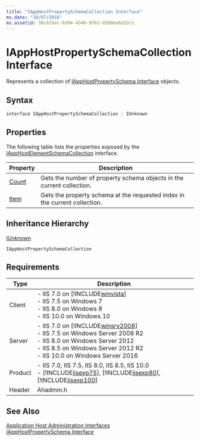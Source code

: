 ```yaml
---
title: "IAppHostPropertySchemaCollection Interface"
ms.date: "10/07/2016"
ms.assetid: 30c635ec-6d94-4340-9762-d50b6e6d32c1
---
```

# IAppHostPropertySchemaCollection Interface
Represents a collection of [IAppHostPropertySchema Interface](../../web-development-reference/native-code-api-reference/iapphostpropertyschema-interface.md) objects.  
  
## Syntax  
  
```cpp  
interface IAppHostPropertySchemaCollection : IUnknown  
```  
  
## Properties  
 The following table lists the properties exposed by the [IAppHostElementSchemaCollection](../../web-development-reference/native-code-api-reference/iapphostelementschemacollection-interface.md) interface.  
  
|Property|Description|  
|--------------|-----------------|  
|[Count](../../web-development-reference/native-code-api-reference/iapphostpropertyschemacollection-count-property.md)|Gets the number of property schema objects in the current collection.|  
|[Item](../../web-development-reference/native-code-api-reference/iapphostpropertyschemacollection-item-property.md)|Gets the property schema at the requested index in the current collection.|  
  
## Inheritance Hierarchy  
 [IUnknown](https://go.microsoft.com/fwlink/?LinkId=55951)  
  
 `IAppHostPropertySchemaCollection`  
  
## Requirements  
  
|Type|Description|  
|----------|-----------------|  
|Client|-   IIS 7.0 on [!INCLUDE[winvista](../../wmi-provider/includes/winvista-md.md)]<br />-   IIS 7.5 on Windows 7<br />-   IIS 8.0 on Windows 8<br />-   IIS 10.0 on Windows 10|  
|Server|-   IIS 7.0 on [!INCLUDE[winsrv2008](../../wmi-provider/includes/winsrv2008-md.md)]<br />-   IIS 7.5 on Windows Server 2008 R2<br />-   IIS 8.0 on Windows Server 2012<br />-   IIS 8.5 on Windows Server 2012 R2<br />-   IIS 10.0 on Windows Server 2016|  
|Product|-   IIS 7.0, IIS 7.5, IIS 8.0, IIS 8.5, IIS 10.0<br />-   [!INCLUDE[iisexp75](../../web-development-reference/native-code-api-reference/includes/iisexp75-md.md)], [!INCLUDE[iisexp80](../../web-development-reference/native-code-api-reference/includes/iisexp80-md.md)], [!INCLUDE[iisexp100](../../web-development-reference/native-code-api-reference/includes/iisexp100-md.md)]|  
|Header|Ahadmin.h|  
  
## See Also  
 [Application Host Administration Interfaces](../../web-development-reference/native-code-api-reference/application-host-administration-interfaces.md)   
 [IAppHostPropertySchema Interface](../../web-development-reference/native-code-api-reference/iapphostpropertyschema-interface.md)
